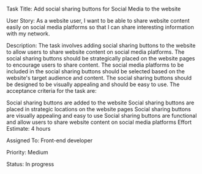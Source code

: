 Task Title: Add social sharing buttons for Social Media to the website

User Story: As a website user, I want to be able to share website content easily on social media platforms so that I can share interesting information with my network.

Description: The task involves adding social sharing buttons to the website to allow users to share website content on social media platforms. The social sharing buttons should be strategically placed on the website pages to encourage users to share content. The social media platforms to be included in the social sharing buttons should be selected based on the website's target audience and content. The social sharing buttons should be designed to be visually appealing and should be easy to use. The acceptance criteria for the task are:

Social sharing buttons are added to the website
Social sharing buttons are placed in strategic locations on the website pages
Social sharing buttons are visually appealing and easy to use
Social sharing buttons are functional and allow users to share website content on social media platforms
Effort Estimate: 4 hours

Assigned To: Front-end developer

Priority: Medium

Status: In progress